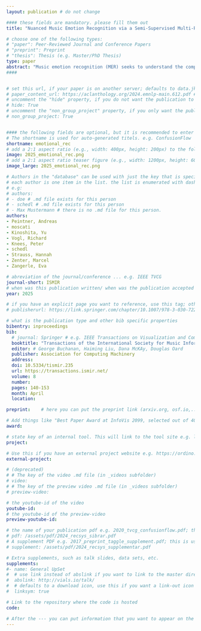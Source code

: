 ```yaml
---
layout: publication # do not change

#### these fields are mandatory. please fill them out
title: "Nuanced Music Emotion Recognition via a Semi-Supervised Multi-Relational Graph Neural Network" # title of your publication 

# choose one of the following types:
# "paper": Peer-Reviewed Journal and Conference Papers
# "preprint": Preprint
# "thesis": Thesis (e.g. Master/PhD Thesis)
type: paper
abstract: "Music emotion recognition (MER) seeks to understand the complex emotional landscapes elicited by music, acknowledging music’s profound social and psychological roles beyond traditional tasks such as genre classification or content similarity. MER relies heavily on high‑quality emotional annotations, which serve as the foundation for training models to recognize emotions. However, collecting these annotations is both complex and costly, leading to limited availability of large‑scale datasets for MER. Recent efforts in MER for automatically extracting emotion have focused on learning track representations in a supervised manner. However, these approaches mainly use simplified emotion models due to limited datasets or a lack of necessity for sophisticated emotion models and ignore hidden inter‑track relations, which are beneficial in a semi‑supervised learning setting. This paper proposes a novel approach to MER by constructing a multi‑relational graph that encapsulates different facets of music. We leverage graph neural networks to model intricate inter‑track relationships and capture structurally induced representations from user data, such as listening histories, genres, and tags. Our model, the semi‑supervised multi‑relational graph neural network for emotion recognition (SRGNN‑Emo), innovates by combining graph‑based modeling with semi‑supervised learning, using rich user data to extract nuanced emotional profiles from music tracks. Through extensive experimentation, SRGNN‑Emo demonstrates significant improvements in R2 and root mean squared error metrics for predicting the intensity of nine continuous emotions (Geneva Emotional Music Scale), demonstrating its superior capability in capturing and predicting complex emotional expressions in music."
####


# set this url, if your paper is on another server; defaults to data.jku-vds-lab.at
# paper_content_url: https://aclanthology.org/2024.emnlp-main.612.pdf # https://aclanthology.org/2024.emnlp-main.612.pdf
# uncomment the "hide" property, if you do not want the publication to be displayed on the website (usually you don't need this)
# hide: True
# uncomment the "non_group_project" property, if you only want the publication to be displayed on your personal page (i.e. publications where you contributed, but does not have anything to do with the Vis Group e.g. Master Thesis,...)
# non_group_project: True


#### the following fields are optional, but it is recommended to enter as much information as possible
# The shortname is used for auto-generated titels. e.g. ConfusionFlow
shortname: emotional_rec
# add a 2:1 aspect ratio (e.g., width: 400px, height: 200px) to the folder /assets/images/papers/ e.g. 2020_tvcg_confusionflow.png
image: 2025_emotional_rec.png
# add a 2:1 aspect ratio teaser figure (e.g., width: 1200px, height: 600px) to the folder /assets/images/papers/ e.g. 2020_tvcg_confusionflow_teaser.png
image_large: 2025_emotional_rec.png

# Authors in the "database" can be used with just the key that is specified in the corresponding .md file (usually it is the lastname in lower case e.g. doe). Authors that do not have an individual page here should be stated with their full name (e.g. John Doe)
# each author is one item in the list. the list is enumerated with dashes ("-")
# e.g:
# authors:
# - doe # .md file exists for this person
# - schedl # .md file exists for this person
# - Max Mustermann # there is no .md file for this person.
authors:
- Peintner, Andreas
- moscati
- Kinoshita, Yu
- Vogl, Richard
- Knees, Peter
- schedl
- Strauss, Hannah
- Zenter, Marcel
- Zangerle, Eva

# abreviation of the journal/conference ... e.g. IEEE TVCG
journal-short: ISMIR
# when was this publication written/ when was the publication accepted (e.g. 2020)
year: 2025

# if you have an explicit page you want to reference, use this tag; otherwise it will be generated from your doi
# publisherurl: https://link.springer.com/chapter/10.1007/978-3-030-72240-1_60 # add link to publisher page of your publication

# what is the publication type and other bib specific properties
bibentry: inproceedings
bib:
  # journal: Springer # e.g. IEEE Transactions on Visualization and Computer Graphics (to appear)
  booktitle: "Transactions of the International Society for Music Information Retrieval" 
  editor: # George Buchanan, Haiming Liu, Dana McKAy, Douglas Oard
  publisher: Association for Computing Machinery
  address: 
  doi: 10.5334/tismir.235
  url: https://transactions.ismir.net/
  volume: 8
  number: 
  pages: 140-153
  month: April
  location:

preprint:	 # here you can put the preprint link (arxiv.org, osf.io,...) e.g. https://arxiv.org/abs/1910.00969

# Add things like "Best Paper Award at InfoVis 2099, selected out of 4000 submissions"
award:

# state key of an internal tool. This will link to the tool site e.g. lineup (usually not needed)
project: 

# Use this if you have an external project website e.g. https://ordino.caleydoapp.org/
external-project: 

# (deprecated)
# # The key of the video .md file (in _videos subfolder)
# video: 
# # The key of the preview video .md file (in _videos subfolder)
# preview-video:

# the youtube-id of the video
youtube-id:
# the youtube-id of the preview-video
preview-youtube-id: 

# the name of your publication pdf e.g. 2020_tvcg_confusionflow.pdf; this is usually uploaded to the caleydo aws server
# pdf: /assets/pdf/2024_recsys_sibrar.pdf
# A supplement PDF e.g. 2017_preprint_taggle_supplement.pdf; this is usually uploaded to the caleydo aws server
# supplement: /assets/pdf/2024_recsys_supplementar.pdf

# Extra supplements, such as talk slides, data sets, etc.
supplements:
#- name: General UpSet
#  # use link instead of abslink if you want to link to the master directory
#  abslink: http://vials.io/talk/
#  # defaults to a download icon, use this if you want a link-out icon
#  linksym: true

# Link to the repository where the code is hosted
code: 

# After the --- you can put information that you want to appear on the website using markdown formatting or HTML. A good example are acknowledgements, extra references, an erratum, etc.
---
```

